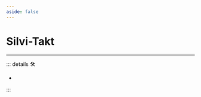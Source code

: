 ```yaml
---
aside: false
---
```

# Silvi-Takt

---

<!-- =================================================== -->
<!-- =================================================== -->
<!-- =================================================== -->
<!-- =================================================== -->
<!-- =================================================== -->
::: details 🛠

-

:::

